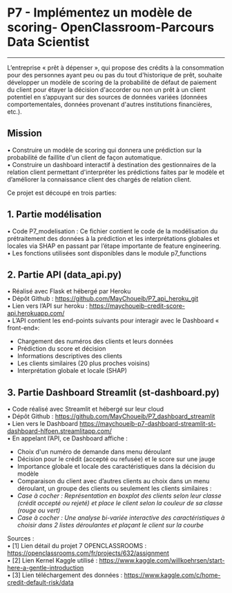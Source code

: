 # P7 - Implémentez un modèle de scoring- OpenClassroom-Parcours Data Scientist 

---------

L’entreprise « prêt à dépenser », qui propose des crédits à la consommation pour des personnes ayant peu ou pas du tout d'historique de prêt, souhaite développer un modèle de scoring de la probabilité de défaut de paiement du client pour étayer la décision d'accorder ou non un prêt à un client potentiel en s’appuyant sur des sources de données variées (données comportementales, données provenant d'autres institutions financières, etc.).
## Mission  
•	Construire un modèle de scoring qui donnera une prédiction sur la probabilité de faillite d'un client de façon automatique.        
•	Construire un dashboard interactif à destination des gestionnaires de la relation client permettant d'interpréter les prédictions faites par le modèle et d’améliorer la connaissance client des chargés de relation client.          

Ce projet est découpé en trois parties:   

## 1. Partie modélisation    
•	Code P7_modelisation : Ce fichier contient le code de la modélisation du prétraitement des données à la prédiction et les interprétations globales et locales via SHAP en passant par l’étape importante de feature engineering.      
•	Les fonctions utilisées sont disponibles dans le module p7_functions         
## 2. Partie API (data_api.py)       
•	Réalisé avec Flask et hébergé par Heroku   
•	Dépôt Github : https://github.com/MayChoueib/P7_api_heroku_git    
•	 Lien vers l’API sur heroku : https://maychoueib-credit-score-api.herokuapp.com/   
•	 L’API contient les end-points suivants pour interagir avec le Dashboard « front-end»:   
-	Chargement des numéros des clients et leurs données   
-	Prédiction du score et décision   
-	Informations descriptives des clients   
-	Les clients similaires (20 plus proches voisins)  
-	Interprétation globale et locale (SHAP)  
## 3. Partie Dashboard Streamlit (st-dashboard.py)  
•	Code réalisé avec Streamlit et hébergé sur leur cloud   
•	Dépôt Github : https://github.com/MayChoueib/P7_dashboard_streamlit  
•	Lien vers le Dashboard https://maychoueib-p7-dashboard-streamlit-st-dashboard-hlfoen.streamlitapp.com/  
•	En appelant l’API, ce Dashboard affiche :  
-	Choix d'un numéro de demande dans menu déroulant   
-	Décision pour le crédit (accepté ou refusée) et le score sur une jauge   
-	Importance globale et locale des caractéristiques dans la décision du modèle   
-	Comparaison du client avec d’autres clients au choix dans un menu déroulant, un groupe des clients ou seulement les clients similaires :  
- *Case à cocher : Représentation en boxplot des clients selon leur classe (crédit accepté ou rejeté) et place le client selon la couleur de sa classe (rouge ou vert)*
- *Case à cocher : Une analyse bi-variée interactive des caractéristiques à choisir dans 2 listes déroulantes et plaçant le client sur la courbe*    


Sources :    
•	[1] Lien détail du projet 7 OPENCLASSROOMS : https://openclassrooms.com/fr/projects/632/assignment   
•	[2] Lien Kernel Kaggle utilisé : https://www.kaggle.com/willkoehrsen/start-here-a-gentle-introduction   
•	[3] Lien téléchargement des données : https://www.kaggle.com/c/home-credit-default-risk/data   

